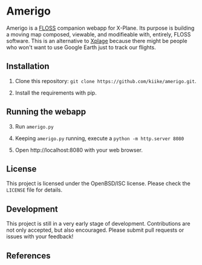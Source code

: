 Amerigo
=======

Amerigo is a [FLOSS] companion webapp for X-Plane. Its purpose is building a
moving map composed, viewable, and modifieable with, entirely, FLOSS software.
This is an alternative to [Xplage] because there might be people who won't want
to use Google Earth just to track our flights.


Installation
------------

1. Clone this repository: `git clone https://github.com/kiike/amerigo.git`.

2. Install the requirements with pip.


Running the webapp
------------------

3. Run `amerigo.py`

4. Keeping `amerigo.py` running, execute a `python -m http.server 8080`

5. Open http://localhost:8080 with your web browser.


License
-------

This project is licensed under the OpenBSD/ISC license. Please check the
`LICENSE` file for details.


Development
-----------

This project is still in a very early stage of development. Contributions are
not only accepted, but also encouraged. Please submit pull requests or issues
with your feedback!


References
----------

[Xplage]: http://www.chriskern.net/code/xplaneToGoogleEarth.html
[FLOSS]: https://en.wikipedia.org/wiki/Alternative_terms_for_free_software#FLOSS

